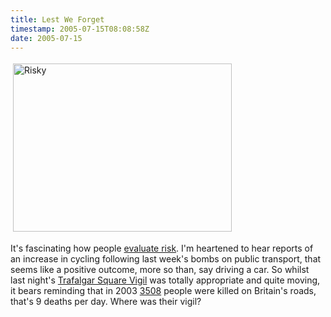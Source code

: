 ```yaml
---
title: Lest We Forget
timestamp: 2005-07-15T08:08:58Z
date: 2005-07-15
---
```


<img src="http://blog.whatfettle.com/risky.jpg" height="269" width="350" border="0" hspace="4" vspace="4" alt="Risky" />

<p>It's fascinating how people <a href="http://blog.whatfettle.com/archives/000017.html">evaluate risk</a>. I'm heartened to hear reports of an increase in cycling following last week's bombs on public transport, that seems like a positive outcome, more so than, say driving a car. So whilst last night's <a href="http://news.bbc.co.uk/1/hi/england/london/4684453.stm">Trafalgar Square Vigil</a> was totally appropriate and quite moving, it bears reminding that in 2003 <a href="http://www.rospa.org.uk/factsheets/index.htm">3508</a> people were killed on Britain's roads, that's 9 deaths per day. Where was their vigil?</p>